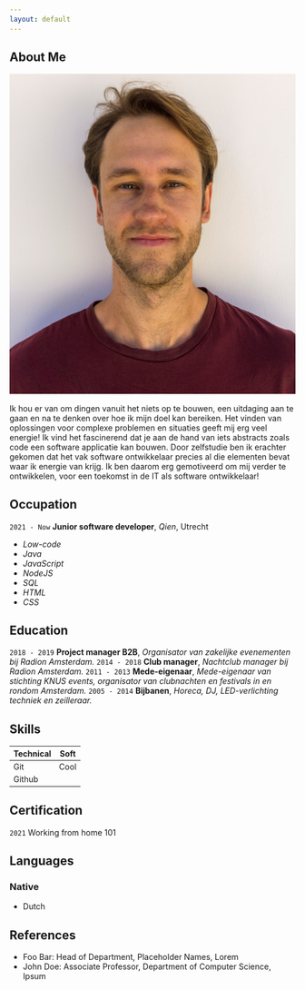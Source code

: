 ```yaml
---
layout: default
---
```


## About Me

<img class="profile-picture" src="profile.jpg" alt="cannot find picture">

Ik hou er van om dingen vanuit het niets op te bouwen, een uitdaging aan te gaan en na te denken over hoe ik mijn doel kan bereiken. Het vinden van oplossingen voor complexe problemen en situaties geeft mij erg veel energie! Ik vind het fascinerend dat je aan de hand van iets abstracts zoals code een software applicatie kan bouwen. Door zelfstudie ben ik erachter gekomen dat het vak software ontwikkelaar precies al die elementen bevat waar ik energie van krijg. Ik ben daarom erg gemotiveerd om mij verder te ontwikkelen, voor een toekomst in de IT als software ontwikkelaar!

## Occupation
`2021 - Now`
**Junior software developer**, *Qien*, Utrecht
- *Low-code*
- *Java*
- *JavaScript*
- *NodeJS*
- *SQL*
- *HTML*
- *CSS*     

## Education

`2018 - 2019`
**Project manager B2B**, *Organisator van zakelijke evenementen bij Radion Amsterdam.*
`2014 - 2018`
**Club manager**, *Nachtclub manager bij Radion Amsterdam.*
`2011 - 2013`
**Mede-eigenaar**, *Mede-eigenaar van stichting KNUS events, organisator van clubnachten en festivals in en rondom Amsterdam.*
`2005 - 2014`
**Bijbanen**, *Horeca, DJ, LED-verlichting techniek en zeilleraar.*   

## Skills

| Technical          | Soft                 |
| ------------------ | -------------------- |
| Git                | Cool                 |
| Github             |                      |


## Certification

`2021`
Working from home 101

## Languages
### Native
- Dutch

## References

* Foo Bar: Head of Department, Placeholder Names, Lorem
* John Doe: Associate Professor, Department of Computer Science, Ipsum
